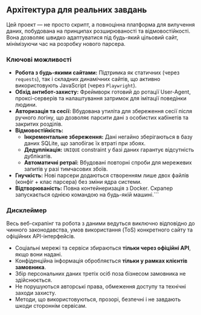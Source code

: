 ## Архітектура для реальних завдань

Цей проект — не просто скрипт, а повноцінна платформа для вилучення даних, побудована на принципах розширюваності та відмовостійкості. Вона дозволяє швидко адаптуватися під будь-який цільовий сайт, мінімізуючи час на розробку нового парсера.

### Ключові можливості

*   **Робота з будь-якими сайтами:** Підтримка як статичних (через `requests`), так і складних динамічних сайтів, що активно використовують JavaScript (через `Playwright`).
*   **Обхід антибот-захисту:** Фреймворк готовий до ротації User-Agent, проксі-серверів та налаштування затримок для імітації поведінки людини.
*   **Авторизація та сесії:** Вбудована утиліта для збереження сесії після ручного логіну, що дозволяє парсити дані з особистих кабінетів та закритих розділів.
*   **Відмовостійкість:**
    *   **Інкрементальне збереження:** Дані негайно зберігаються в базу даних SQLite, що запобігає їх втраті при збоях.
    *   **Дедуплікація:** `UNIQUE` constraint у базі даних гарантує відсутність дублікатів.
    *   **Автоматичні ретраї:** Вбудовані повторні спроби для мережевих запитів у разі тимчасових збоїв.
*   **Гнучкість:** Нові парсери додаються створенням лише двох файлів (конфіг + клас парсера) без зміни ядра системи.
*   **Відтворюваність:** Повна контейнеризація з Docker. Скрапер запускається однією командою на будь-якій машині.```

### Дисклеймер
Весь веб-скрапінг та робота з даними ведуться виключно відповідно до чинного законодавства, умов використання (ToS) конкретного сайту та офіційних API-інтерфейсів.

- Соціальні мережі та сервіси збираються **тільки через офіційні API**, якщо вони надані.
- Конфіденційна інформація обробляється **тільки у рамках клієнтів замовника**.
- Збір персональних даних третіх осіб поза бізнесом замовника не здійснюється.
- Не порушуються авторські права, обмеження доступу та технічні заходи захисту.
- Методи, що використовуються, прозорі, безпечні і не завдають шкоди стороннім сервісам.